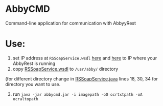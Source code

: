 # AbbyCMD
Command-line application for communication with AbbyyRest

# Use:
1. set IP address at `RSSoapService.wsdl` [here](https://github.com/jkremlacek/AbbyCMD/blob/master/src/main/resources/RSSoapService.wsdl#L997) and [here](https://github.com/jkremlacek/AbbyCMD/blob/master/src/main/resources/RSSoapService.wsdl#L1000) to IP where your AbbyRest is running
2. copy [RSSoapService.wsdl](https://github.com/jkremlacek/AbbyCMD/blob/master/src/main/resources/RSSoapService.wsdl) to `/usr/abby/` directory 

(for different directory change in [RSSoapService.java](https://github.com/jkremlacek/AbbyCMD/blob/master/src/main/java/com/abbyy/recognitionserver3_xml/recognitionserver3_xml/RSSoapService.java) lines 18, 30, 34 for directory you want to use.

3. run `java -jar abbycmd.jar -i imagepath -oO ocrtxtpath -oA ocraltopath`
